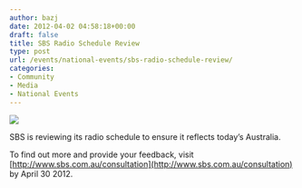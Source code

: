 ```yaml
---
author: bazj
date: 2012-04-02 04:58:18+00:00
draft: false
title: SBS Radio Schedule Review
type: post
url: /events/national-events/sbs-radio-schedule-review/
categories:
- Community
- Media
- National Events
---
```


[![](http://www.ozeukes.com/wp-content/uploads/2012/04/150px-SBS-Ukrainian.jpg)
](http://www.ozeukes.com/wp-content/uploads/2012/04/150px-SBS-Ukrainian.jpg)

SBS is reviewing its radio schedule to ensure it reflects today’s Australia.

To find out more and provide your feedback, visit [http://www.sbs.com.au/consultation](http://www.sbs.com.au/consultation) by April 30 2012.
